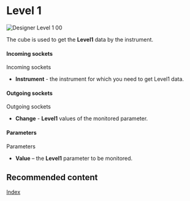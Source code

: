 # Level 1

![Designer Level 1 00](~/images/Designer_Level_1_00.png)

The cube is used to get the **Level1** data by the instrument. 

#### Incoming sockets

Incoming sockets

- **Instrument** \- the instrument for which you need to get Level1 data.

#### Outgoing sockets

Outgoing sockets

- **Change** \- **Level1** values of the monitored parameter.

#### Parameters

Parameters

- **Value** – the **Level1** parameter to be monitored.

## Recommended content

[Index](Designer_Index.md)
